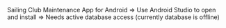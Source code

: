 Sailing Club Maintenance App for Android
=> Use Android Studio to open and install
=> Needs active database access (currently database is offline)
